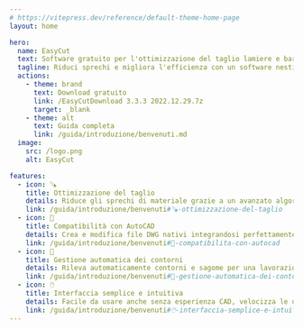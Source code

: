 ```yaml
---
# https://vitepress.dev/reference/default-theme-home-page
layout: home

hero:
  name: EasyCut
  text: Software gratuito per l'ottimizzazione del taglio lamiere e barre
  tagline: Riduci sprechi e migliora l'efficienza con un software nesting preciso, gratuito e basato su AutoCAD
  actions:
    - theme: brand
      text: Download gratuito
      link: /EasyCutDownload 3.3.3 2022.12.29.7z
      target: _blank
    - theme: alt
      text: Guida completa
      link: /guida/introduzione/benvenuti.md
  image:
    src: /logo.png
    alt: EasyCut

features:
  - icon: 🪚
    title: Ottimizzazione del taglio
    details: Riduce gli sprechi di materiale grazie a un avanzato algoritmo di nesting per il taglio lamiere automatico e preciso.
    link: /guida/introduzione/benvenuti#🪚-ottimizzazione-del-taglio
  - icon: 📐
    title: Compatibilità con AutoCAD
    details: Crea e modifica file DWG nativi integrandosi perfettamente con AutoCAD, ideale per il taglio industriale.
    link: /guida/introduzione/benvenuti#📐-compatibilita-con-autocad
  - icon: 🧩
    title: Gestione automatica dei contorni
    details: Rileva automaticamente contorni e sagome per una lavorazione più efficiente e senza errori.
    link: /guida/introduzione/benvenuti#🧩-gestione-automatica-dei-contorni
  - icon: 🖱️
    title: Interfaccia semplice e intuitiva
    details: Facile da usare anche senza esperienza CAD, velocizza le operazioni di nesting e taglio.
    link: /guida/introduzione/benvenuti#🖱️-interfaccia-semplice-e-intuitiva
---
```


<script setup lang="ts">
  import ChangelogSummary from '.vitepress/theme/components/ChangelogSummary.vue';
</script>

<ChangelogSummary />
